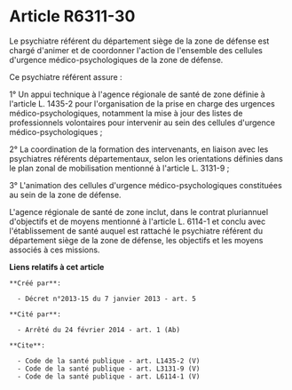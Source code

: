 # Article R6311-30

Le psychiatre référent du département siège de la zone de défense est chargé d'animer et de coordonner l'action de l'ensemble
des cellules d'urgence médico-psychologiques de la zone de défense. 

Ce psychiatre référent assure : 

1° Un appui technique à l'agence régionale de santé de zone définie à l'article L. 1435-2 pour l'organisation de la prise en
charge des urgences médico-psychologiques, notamment la mise à jour des listes de professionnels volontaires pour intervenir
au sein des cellules d'urgence médico-psychologiques ; 

2° La coordination de la formation des intervenants, en liaison avec les psychiatres référents départementaux, selon les
orientations définies dans le plan zonal de mobilisation mentionné à l'article L. 3131-9 ; 

3° L'animation des cellules d'urgence médico-psychologiques constituées au sein de la zone de défense. 

L'agence régionale de santé de zone inclut, dans le contrat pluriannuel d'objectifs et de moyens mentionné à l'article L.
6114-1 et conclu avec l'établissement de santé auquel est rattaché le psychiatre référent du département siège de la zone de
défense, les objectifs et les moyens associés à ces missions.

**Liens relatifs à cet article**

	**Créé par**:

	  - Décret n°2013-15 du 7 janvier 2013 - art. 5

	**Cité par**:

	  - Arrêté du 24 février 2014 - art. 1 (Ab)

	**Cite**:

	  - Code de la santé publique - art. L1435-2 (V)
	  - Code de la santé publique - art. L3131-9 (V)
	  - Code de la santé publique - art. L6114-1 (V)

